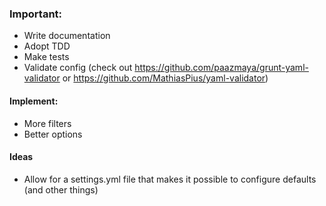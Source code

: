 ### Important:
- Write documentation
- Adopt TDD
- Make tests
- Validate config (check out https://github.com/paazmaya/grunt-yaml-validator or https://github.com/MathiasPius/yaml-validator)


#### Implement:
- More filters
- Better options
#### Ideas
- Allow for a settings.yml file that makes it possible to configure defaults (and other things)